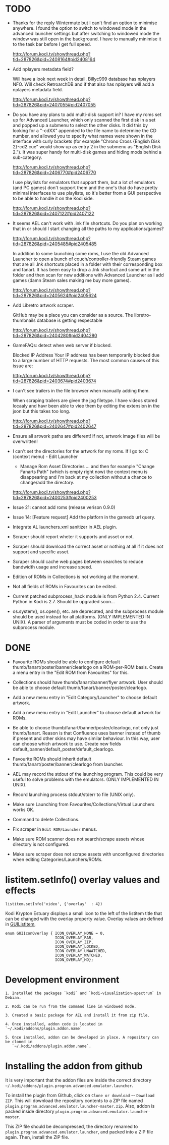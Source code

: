 # TODO #

 * Thanks for the reply Wintermute but I can't find an option to minimise anywhere. I found the 
   option to switch to windowed mode in the advanced launcher settings but after switching to 
   windowed mode the window was still open in the background. I have to manually minimise it to the 
   task bar before I get full speed. 

   http://forum.kodi.tv/showthread.php?tid=287826&pid=2408164#pid2408164
 
 * Add nplayers metadata field?
 
   Will have a look next week in detail. Billyc999 database has nplayers NFO. Will check RetroarchDB 
   and if that also has nplayers will add a nplayers metadata field. 
   
   http://forum.kodi.tv/showthread.php?tid=287826&pid=2407055#pid2407055

 * Do you have any plans to add multi-disk support in? I have my roms set up for Advanced Launcher, 
   which only scanned the first disk in a set and popped up a submenu to select the other disks. It 
   did this by looking for a "-cdXX" appended to the file name to determine the CD number, and 
   allowed you to specify what names were shown in the interface with curly brackets (for example 
   "Chrono Cross {English Disk 2}-cd2.cue" would show up as entry 2 in the submenu as "English Disk 2."). 
   It was super handy for multi-disk games and hiding mods behind a sub-category.

   http://forum.kodi.tv/showthread.php?tid=287826&pid=2406770#pid2406770
 
   I use playlists for emulators that support them, but a lot of emulators (and PC games) don't 
   support them and the one's that do have pretty minimal interfaces to use playlists, so it's better 
   from a GUI perspective to be able to handle it on the Kodi side. 
 
   http://forum.kodi.tv/showthread.php?tid=287826&pid=2407122#pid2407122
 
 * It seems AEL can't work with .ink file shortcuts. Do you plan on working that in or should I 
   start changing all the paths to my applications/games? 
 
   http://forum.kodi.tv/showthread.php?tid=287826&pid=2405485#pid2405485

   In addition to some launching some roms, I use the old Advanced Launcher to open a bunch of 
   couch/controller-friendly Steam games that are all .lnk shortcuts placed in a folder with 
   their corresponding box and fanart. It has been easy to drop a .lnk shortcut and some art in the 
   folder and then scan for new additions with Advanced Launcher as I add games (damn Steam sales 
   making me buy more games).
   
   http://forum.kodi.tv/showthread.php?tid=287826&pid=2405624#pid2405624

 * Add Libretro artwork scraper.
 
   GitHub may be a place you can consider as a source. The libretro-thumbnails database 
   is getting respectable 

   http://forum.kodi.tv/showthread.php?tid=287826&pid=2404280#pid2404280

 * GameFAQs: detect when web server if blocked.
 
   Blocked IP Address
   Your IP address has been temporarily blocked due to a large number of HTTP requests. The most 
   common causes of this issue are:
 
   http://forum.kodi.tv/showthread.php?tid=287826&pid=2403674#pid2403674

 * I can't see trailers in the file browser when manually adding them.
 
   When scraping trailers are given the jpg filetype. I have videos stored locaaly and havr been 
   able to viee them by editing the extension in the json but this takes too long.
 
   http://forum.kodi.tv/showthread.php?tid=287826&pid=2402647#pid2402647

 * Ensure all artwork paths are different! If not, artwork image files will be overwritten!

 * I can't set the directories for the artwork for my roms. If I go to: C (context menu) - Edit Launcher 
   - Manage Rom Asset Directories ... and then for example "Change Fanarts Path" (which is empty right 
   now) the context menu is disappearing and I'm back at my collection without a chance to change/add 
   the directory.
 
   http://forum.kodi.tv/showthread.php?tid=287826&pid=2400253#pid2400253

 * Issue 21: cannot add roms (release verison 0.9.0)

 * Issue 14: [Feature request] Add the platforn in the gamedb url query.

 * Integrate AL launchers.xml sanitizer in AEL plugin.

 * Scraper should report wheter it supports and asset or not.
 
 * Scraper should download the correct asset or nothing at all if it does not support and specific
   asset.
 
 * Scraper should cache web pages between searches to reduce bandwidth usage and increase speed.

 * Edition of ROMs in Collections is not working at the moment.
 
 * Not all fields of ROMs in Favourites can be edited.

 * Current patched subprocess_hack module is from Python 2.4. Current Python in Kodi is 2.7. Should
   be upgraded soon...

 * os.system(), os.open(), etc. are deprecated, and the subprocess module should be used instead
   for all platforms. (ONLY IMPLEMENTED IN UNIX). A parser of arguments must be coded in order to
   use the subprocess module.


# DONE #

 * Favourite ROMs should be able to configure default thumb/fanart/poster/banner/clearlogo on a 
   ROM-per-ROM basis. Create a menu entry in the "Edit ROM from Favourites" for this.

 * Collections should have thumb/fanart/banner/flyer artwork. User should be able to choose default
   thumb/fanart/banner/poster/clearlogo.

 * Add a new menu entry in "Edit Category/Launcher" to choose default artwork.

 * Add a new menu entry in "Edit Launcher" to choose default artwork for ROMs.

 * Be able to choose thumb/fanart/banner/poster/clearlogo, not only just thumb/fanart. 
   Reason is that Confluence uses banner instead of thumb if present and other skins
   may have similar behaviour. In this way, user can choose which artwork to use.
   Create new fields default_banner/default_poster/default_clearlogo.

 * Favourite ROMs should inherit default thumb/fanart/poster/banner/clearlogo from launcher.

 * AEL may record the stdout of the launching program. This could be very useful to solve problems
   with the emulators. (ONLY IMPLEMENTED IN UNIX).

 * Record launching process stdout/stderr to file (UNIX only).

 * Make sure Launching from Favourites/Collections/Virtual Launchers works OK.

 * Command to delete Collections.

 * Fix scraper in `Edit ROM/Launcher` menus.

 * Make sure ROM scanner does not search/scrape assets whose directory is not configured.

 * Make sure scraper does not scrape assets with unconfigured directories when editing 
   Categories/Launchers/ROMs.


# listitem.setInfo() overlay values and effects #

`listitem.setInfo('video', {'overlay'  : 4})`

Kodi Krypton Estuary displays a small icon to the left of the listitem title that can be changed
with the overlay property value. Overlay values are defined in [GUIListItem],

```
enum GUIIconOverlay { ICON_OVERLAY_NONE = 0,
                      ICON_OVERLAY_RAR,
                      ICON_OVERLAY_ZIP,
                      ICON_OVERLAY_LOCKED,
                      ICON_OVERLAY_UNWATCHED,
                      ICON_OVERLAY_WATCHED,
                      ICON_OVERLAY_HD};
```

[setInfo]: http://mirrors.xbmc.org/docs/python-docs/16.x-jarvis/xbmcgui.html#ListItem-setInfo
[GUIListItem]: https://github.com/cisco-open-source/kodi/blob/master/xbmc/guilib/GUIListItem.h


# Development environment #

    1. Installed the packages `kodi` and `kodi-visualization-spectrum` in Debian.

    2. Kodi can be run from the command line in windowed mode.

    3. Created a basic package for AEL and install it from zip file.

    4. Once installed, addon code is located in `~/.kodi/addons/plugin.addon.name`

    5. Once installed, addon can be developed in place. A repository can be cloned in
       `~/.kodi/addons/plugin.addon.name`.


# Installing the addon from github #

It is very important that the addon files are inside the correct directory
`~/.kodi/addons/plugin.program.advanced.emulator.launcher`.

To install the plugin from Github, click on `Clone or download` -- `Download ZIP`.
This will download the repository contents to a ZIP file named
`plugin.program.advanced.emulator.launcher-master.zip`. Also, addon is
packed inside directory `plugin.program.advanced.emulator.launcher-master`.

This ZIP file should be decompressed, the directory renamed to
`plugin.program.advanced.emulator.launcher`, and packed into a ZIP file again.
Then, install the ZIP file.
